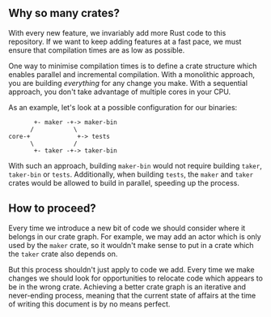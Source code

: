 ## Why so many crates?

With every new feature, we invariably add more Rust code to this repository.
If we want to keep adding features at a fast pace, we must ensure that compilation times are as low as possible.

One way to minimise compilation times is to define a crate structure which enables parallel and incremental compilation.
With a monolithic approach, you are building _everything_ for any change you make.
With a sequential approach, you don't take advantage of multiple cores in your CPU.

As an example, let's look at a possible configuration for our binaries:

<!-- dprint-ignore -->
```
       +- maker -+-> maker-bin
      /           \
core-+             +-> tests
      \           /
       +- taker -+-> taker-bin
```

With such an approach, building `maker-bin` would not require building `taker`, `taker-bin` or `tests`.
Additionally, when building `tests`, the `maker` and `taker` crates would be allowed to build in parallel, speeding up the process.

## How to proceed?

Every time we introduce a new bit of code we should consider where it belongs in our crate graph.
For example, we may add an actor which is only used by the `maker` crate, so it wouldn't make sense to put in a crate which the `taker` crate also depends on.

But this process shouldn't just apply to code we add.
Every time we make changes we should look for opportunities to relocate code which appears to be in the wrong crate.
Achieving a better crate graph is an iterative and never-ending process, meaning that the current state of affairs at the time of writing this document is by no means perfect.
